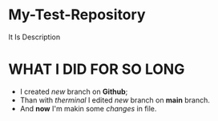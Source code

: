 # My-Test-Repository  
It Is Description  

# WHAT I DID FOR SO LONG  

* I created _new_ branch on __Github__;  
* Than with _therminal_ I edited _new_ branch on __main__ branch.  
* And __now__ I'm makin some _changes_ in file.  

